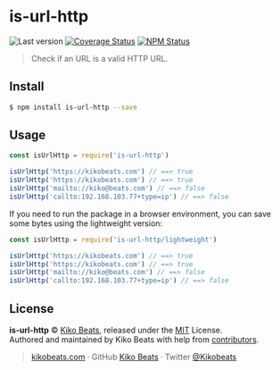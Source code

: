 # is-url-http

![Last version](https://img.shields.io/github/tag/Kikobeats/is-url-http.svg?style=flat-square)
[![Coverage Status](https://img.shields.io/coveralls/Kikobeats/is-url-http.svg?style=flat-square)](https://coveralls.io/github/Kikobeats/is-url-http)
[![NPM Status](https://img.shields.io/npm/dm/is-url-http.svg?style=flat-square)](https://www.npmjs.org/package/is-url-http)

> Check if an URL is a valid HTTP URL.

## Install

```bash
$ npm install is-url-http --save
```

## Usage

```js
const isUrlHttp = require('is-url-http')

isUrlHttp('https://kikobeats.com') // ==> true
isUrlHttp('https://kikobeats.com') // ==> true
isUrlHttp('mailto://kiko@beats.com') // ==> false
isUrlHttp('callto:192.168.103.77+type=ip') // ==> false
```

If you need to run the package in a browser environment, you can save some bytes using the lightweight version:

```js
const isUrlHttp = require('is-url-http/lightweight')

isUrlHttp('https://kikobeats.com') // ==> true
isUrlHttp('https://kikobeats.com') // ==> true
isUrlHttp('mailto://kiko@beats.com') // ==> false
isUrlHttp('callto:192.168.103.77+type=ip') // ==> false
```

## License

**is-url-http** © [Kiko Beats](https://kikobeats.com), released under the [MIT](https://github.com/Kikobeats/is-url-http/blob/master/LICENSE.md) License.<br>
Authored and maintained by Kiko Beats with help from [contributors](https://github.com/Kikobeats/is-url-http/contributors).

> [kikobeats.com](https://kikobeats.com) · GitHub [Kiko Beats](https://github.com/Kikobeats) · Twitter [@Kikobeats](https://twitter.com/Kikobeats)
